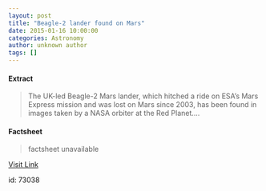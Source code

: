 ```yaml
---
layout: post
title: "Beagle-2 lander found on Mars"
date: 2015-01-16 10:00:00
categories: Astronomy
author: unknown author
tags: []
---
```



#### Extract
>The UK-led Beagle-2 Mars lander, which hitched a ride on ESA’s Mars Express mission and was lost on Mars since 2003, has been found in images taken by a NASA orbiter at the Red Planet....

#### Factsheet
>factsheet unavailable

[Visit Link](http://www.esa.int/Our_Activities/Space_Science/Mars_Express/Beagle-2_lander_found_on_Mars)

id:   73038
